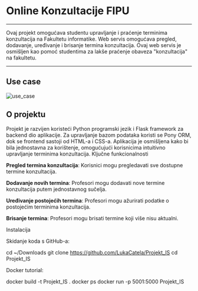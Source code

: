# Online Konzultacije FIPU

---

Ovaj projekt omogućava studentu upravljanje i praćenje terminima konzultacija na Fakultetu informatike.
Web servis omogućava pregled, dodavanje, uređivanje i brisanje termina konzultacija. Ovaj web servis je osmišljen kao pomoć studentima za lakše praćenje obaveza "konzultacija" na fakultetu.

---
## Use case
![use_case](https://github.com/LukaCatela/Projekt_IS/assets/161040078/465569d2-0731-4cd1-ae9a-639b017126f3)

## O projektu

Projekt je razvijen koristeći Python programski jezik i Flask framework za backend dio aplikacije. Za upravljanje bazom podataka koristi se Pony ORM, dok se frontend sastoji od HTML-a i CSS-a. Aplikacija je osmišljena kako bi bila jednostavna za korištenje, omogućujući korisnicima intuitivno upravljanje terminima konzultacija.
Ključne funkcionalnosti

  **Pregled termina konzultacija**: Korisnici mogu pregledavati sve dostupne termine konzultacija.
  
  **Dodavanje novih termina**: Profesori mogu dodavati nove termine konzultacija putem jednostavnog sučelja.
  
  **Uređivanje postojećih termina**: Profesori mogu ažurirati podatke o postojećim terminima konzultacija.
  
  **Brisanje termina**: Profesori mogu brisati termine koji više nisu aktualni.

Instalacija

Skidanje koda s GitHub-a:

cd ~/Downloads
git clone https://github.com/LukaCatela/Projekt_IS
cd Projekt_IS

Docker tutorial:

docker build -t Projekt_IS .
docker ps
docker run -p 5001:5000 Projekt_IS

